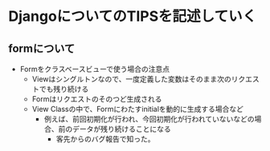 # DjangoについてのTIPSを記述していく

## formについて
- Formをクラスベースビューで使う場合の注意点
    - Viewはシングルトンなので、一度定義した変数はそのまま次のリクエストでも残り続ける
    - Formはリクエストのそのつど生成される
    - View Classの中で、Formにわたすinitialを動的に生成する場合など
        - 例えば、前回初期化が行われ、今回初期化が行われていないなどの場合、前のデータが残り続けることになる
            - 客先からのバグ報告で知った。
